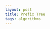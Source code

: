 ```yaml
---
layout: post
title: Prefix Tree
tags: algorithms
---
```


<script src="https://gist.github.com/selimslab/a729fcf81f41f9c3d022d7186158f358.js"></script>
